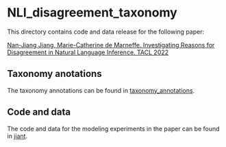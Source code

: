 # NLI_disagreement_taxonomy

This directory contains code and data release for the following paper:

[Nan-Jiang Jiang, Marie-Catherine de Marneffe. Investigating Reasons for Disagreement in Natural Language Inference. TACL 2022](https://arxiv.org/abs/2209.03392)


## Taxonomy anotations
The taxonomy annotations can be found in [taxonomy_annotations](taxonomy_annotations).


## Code and data 
The code and data for the modeling experiments in the paper can be found in [jiant](jiant/).